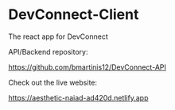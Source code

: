 # DevConnect-Client

The react app for DevConnect

API/Backend repository: 

https://github.com/bmartinis12/DevConnect-API

Check out the live website: 

https://aesthetic-naiad-ad420d.netlify.app
